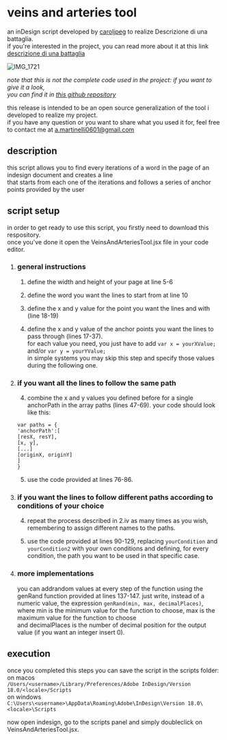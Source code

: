 # veins and arteries tool
an inDesign script developed by [caroljpeg](https://www.instagram.com/carol.jpegg/) to realize Descrizione di una battaglia.  
if you're interested in the project, you can read more about it at this link [descrizione di una battaglia](https://caroljpeg.github.io/Andrea_Martinelli/editory/descrizione_di_una_battaglia.html)

![IMG_1721](https://github.com/Caroljpeg/VeinsAndArteriesTool/assets/84567872/1a4888ff-8ec4-4e4f-a871-90e2172e369e)


*note that this is not the complete code used in the project: if you want to give it a look,  
you can find it in [this github repository](https://github.com/Caroljpeg/Descrizione_di_una_battaglia)*

this release is intended to be an open source generalization of the tool i developed to realize my project.  
if you have any question or you want to share what you used it for, feel free to contact me at a.martinelli0601@gmail.com

## description
this script allows you to find every iterations of a word in the page of an indesign document and creates a line  
that starts from each one of the iterations and follows a series of anchor points provided by the user

## script setup
in order to get ready to use this script, you firstly need to download this respository.  
once you've done it open the VeinsAndArteriesTool.jsx file in your code editor.
1. ### general instructions
   1. define the width and height of your page at line 5-6
      
   3. define the word you want the lines to start from at line 10
      
   5. define the x and y value for the point you want the lines and with (line 18-19)
      
   7. define the x and y value of the anchor points you want the lines to pass through (lines 17-37).  
   for each value you need, you just have to add `var x = yourXValue;`  and/or `var y = yourYValue;`  
   in simple systems you may skip this step and specify those values during the following one.

2. ### if you want all the lines to follow the same path
   4. combine the x and y values you defined before for a single anchorPath in the array paths (lines 47-69).
   your code should look like this:
   ```
   var paths = {
   'anchorPath':[
   [resX, resY],
   [x, y],
   [...]
   [originX, originY]
   ]
   }
   ```
   
   5. use the code provided at lines 76-86.

3. ### if you want  the lines to follow different paths according to conditions of your choice
   4. repeat the process described in 2.iv as many times as you wish, remembering to assign different names to the paths.
      
   6. use the code provided at lines 90-129, replacing `yourCondition` and `yourCondition2` with your own conditions
      and defining, for every condition, the path you want to be used in that specific case.
      
4. ### more implementations
   you can addrandom values at every step of the function using the genRand function provided at lines 137-147.
   just write, instead of a numeric value, the expression `genRand(min, max, decimalPlaces)`,  
   where min is the minimum value for the function to choose, max is the maximum value for the function to choose  
   and decimalPlaces is the number of decimal position for the output value (if you want an integer insert 0).

## execution
once you completed this steps you can save the script in the scripts folder:  
on macos  
`/Users/<username>/Library/Preferences/Adobe InDesign/Version 18.0/<locale>/Scripts`  
on windows  
`C:\Users\<username>\AppData\Roaming\Adobe\InDesign\Version 18.0\<locale>\Scripts`  

now open indesign, go to the scripts panel and simply doubleclick on VeinsAndArteriesTool.jsx.
